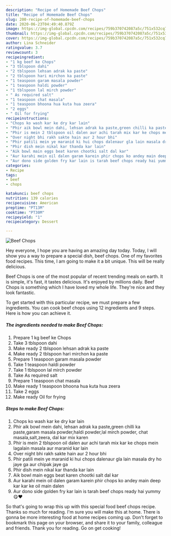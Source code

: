 ```yaml
---
description: "Recipe of Homemade Beef Chops"
title: "Recipe of Homemade Beef Chops"
slug: 200-recipe-of-homemade-beef-chops
date: 2020-06-23T04:49:40.879Z
image: https://img-global.cpcdn.com/recipes/759b370742087a5c/751x532cq70/beef-chops-recipe-main-photo.jpg
thumbnail: https://img-global.cpcdn.com/recipes/759b370742087a5c/751x532cq70/beef-chops-recipe-main-photo.jpg
cover: https://img-global.cpcdn.com/recipes/759b370742087a5c/751x532cq70/beef-chops-recipe-main-photo.jpg
author: Lina Schneider
ratingvalue: 3.7
reviewcount: 3
recipeingredient:
- "1 kg beef ke Chops"
- "3 tblspoon dahi"
- "2 tblspoon lehsan adrak ka paste"
- "2 tblspoon hari mirchon ka paste"
- "1 teaspoon garam masala powder"
- "1 teaspoon haldi powder"
- "1 tblspoon lal mirch powder"
- " As required salt"
- "1 teaspoon chat masala"
- "1 teaspoon bhoona hua kuta hua zeera"
- "2 eggs"
- " Oil for frying"
recipeinstructions:
- "Chops ko wash kar ke dry kar lain"
- "Phir aik bowl mein dahi, lehsan adrak ka paste,green chilli ka paste,garam masala powder,haldi powder,lal mirch powder, chat masala,salt,zeera, dal kar mix karen"
- "Phir is mein 2 tblspoon oil dalen aur achi tarah mix kar ke chops mein lagalain masala aur maranid kar lain"
- "Over night bhi rakh sakte hain aur 2 hour bhi"
- "Phir patili mein ye maranid ki hui chops dalenaur gla lain masala dry ho jaye ga aur chipak jaye ga"
- "Phir dish mein nikal kar thanda kar lain"
- "Aik bowl main eggs beat karen chootki salt dal kar"
- "Aur karahi mein oil dalen garam karein phir chops ko andey main deep kar kar ke oil main dalen"
- "Aur dono side golden fry kar lain is tarah beef chops ready hai yummy 😋♥️"
categories:
- Recipe
tags:
- beef
- chops

katakunci: beef chops 
nutrition: 139 calories
recipecuisine: American
preptime: "PT13M"
cooktime: "PT30M"
recipeyield: "1"
recipecategory: Dessert

---
```



![Beef Chops](https://img-global.cpcdn.com/recipes/759b370742087a5c/751x532cq70/beef-chops-recipe-main-photo.jpg)

Hey everyone, I hope you are having an amazing day today. Today, I will show you a way to prepare a special dish, beef chops. One of my favorites food recipes. This time, I am going to make it a bit unique. This will be really delicious.



Beef Chops is one of the most popular of recent trending meals on earth. It is simple, it's fast, it tastes delicious. It's enjoyed by millions daily. Beef Chops is something which I have loved my whole life. They're nice and they look fantastic.


To get started with this particular recipe, we must prepare a few ingredients. You can cook beef chops using 12 ingredients and 9 steps. Here is how you can achieve it.

<!--inarticleads1-->

##### The ingredients needed to make Beef Chops:

1. Prepare 1 kg beef ke Chops
1. Take 3 tblspoon dahi
1. Make ready 2 tblspoon lehsan adrak ka paste
1. Make ready 2 tblspoon hari mirchon ka paste
1. Prepare 1 teaspoon garam masala powder
1. Take 1 teaspoon haldi powder
1. Take 1 tblspoon lal mirch powder
1. Take  As required salt
1. Prepare 1 teaspoon chat masala
1. Make ready 1 teaspoon bhoona hua kuta hua zeera
1. Take 2 eggs
1. Make ready  Oil for frying




<!--inarticleads2-->

##### Steps to make Beef Chops:

1. Chops ko wash kar ke dry kar lain
1. Phir aik bowl mein dahi, lehsan adrak ka paste,green chilli ka paste,garam masala powder,haldi powder,lal mirch powder, chat masala,salt,zeera, dal kar mix karen
1. Phir is mein 2 tblspoon oil dalen aur achi tarah mix kar ke chops mein lagalain masala aur maranid kar lain
1. Over night bhi rakh sakte hain aur 2 hour bhi
1. Phir patili mein ye maranid ki hui chops dalenaur gla lain masala dry ho jaye ga aur chipak jaye ga
1. Phir dish mein nikal kar thanda kar lain
1. Aik bowl main eggs beat karen chootki salt dal kar
1. Aur karahi mein oil dalen garam karein phir chops ko andey main deep kar kar ke oil main dalen
1. Aur dono side golden fry kar lain is tarah beef chops ready hai yummy 😋♥️




So that's going to wrap this up with this special food beef chops recipe. Thanks so much for reading. I'm sure you will make this at home. There is gonna be more interesting food at home recipes coming up. Don't forget to bookmark this page on your browser, and share it to your family, colleague and friends. Thank you for reading. Go on get cooking!

